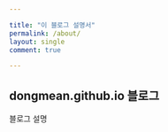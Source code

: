 ```yaml
---

title: "이 블로그 설명서"
permalink: /about/
layout: single
comment: true

---
```


## dongmean.github.io 블로그

블로그 설명